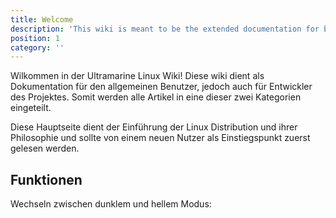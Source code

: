 ```yaml
---
title: Welcome
description: 'This wiki is meant to be the extended documentation for both end users and developers, so it is separated in those two categories.'
position: 1
category: ''
---
```

Wilkommen in der Ultramarine Linux Wiki! Diese wiki dient als Dokumentation für den allgemeinen Benutzer, jedoch auch für Entwickler des Projektes. Somit werden alle Artikel in eine dieser zwei Kategorien eingeteilt.

Diese Hauptseite dient der Einführung der Linux Distribution und ihrer Philosophie und sollte von einem neuen Nutzer als Einstiegspunkt zuerst gelesen werden.




## Funktionen

<p class="flex items-center">Wechseln zwischen dunklem und hellem Modus:&nbsp;<app-color-switcher class="inline-flex ml-2"></app-color-switcher></p>
